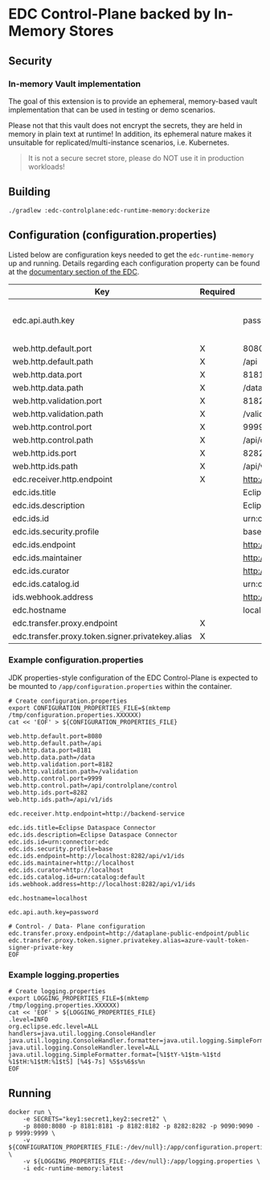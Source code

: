 # EDC Control-Plane backed by In-Memory Stores

## Security

### In-memory Vault implementation

The goal of this extension is to provide an ephemeral, memory-based vault implementation that can be used in testing or
demo scenarios.

Please not that this vault does not encrypt the secrets, they are held in memory in plain text at runtime! In addition,
its ephemeral nature makes it unsuitable for replicated/multi-instance scenarios, i.e. Kubernetes.

> It is not a secure secret store, please do NOT use it in production workloads!

## Building

```shell
./gradlew :edc-controlplane:edc-runtime-memory:dockerize
```

## Configuration (configuration.properties)

Listed below are configuration keys needed to get the `edc-runtime-memory` up and running.
Details regarding each configuration property can be found at
the [documentary section of the EDC](https://github.com/eclipse-edc/Connector/tree/main/docs).

| Key                                              | Required | Example                             | Description                |
|--------------------------------------------------|----------|-------------------------------------|----------------------------|
| edc.api.auth.key                                 |          | password                            | default value: random UUID |
| web.http.default.port                            | X        | 8080                                |                            |
| web.http.default.path                            | X        | /api                                |                            |
| web.http.data.port                               | X        | 8181                                |                            |
| web.http.data.path                               | X        | /data                               |                            |
| web.http.validation.port                         | X        | 8182                                |                            |
| web.http.validation.path                         | X        | /validation                         |                            |
| web.http.control.port                            | X        | 9999                                |                            |
| web.http.control.path                            | X        | /api/controlplane/control           |                            |
| web.http.ids.port                                | X        | 8282                                |                            |
| web.http.ids.path                                | X        | /api/v1/ids                         |                            |
| edc.receiver.http.endpoint                       | X        | <http://backend-service>            |                            |
| edc.ids.title                                    |          | Eclipse Dataspace Connector         |                            |
| edc.ids.description                              |          | Eclipse Dataspace Connector         |                            |
| edc.ids.id                                       |          | urn:connector:edc                   |                            |
| edc.ids.security.profile                         |          | base                                |                            |
| edc.ids.endpoint                                 |          | <http://localhost:8282/api/v1/ids>  |                            |
| edc.ids.maintainer                               |          | <http://localhost>                  |                            |
| edc.ids.curator                                  |          | <http://localhost>                  |                            |
| edc.ids.catalog.id                               |          | urn:catalog:default                 |                            |
| ids.webhook.address                              |          | <http://localhost:8282/api/v1/ids>  |                            |
| edc.hostname                                     |          | localhost                           |                            |
| edc.transfer.proxy.endpoint                      | X        |                                     |                            |
| edc.transfer.proxy.token.signer.privatekey.alias | X        |                                     |                            |

### Example configuration.properties

JDK properties-style configuration of the EDC Control-Plane is expected to be mounted to `/app/configuration.properties`
within the container.

```shell
# Create configuration.properties
export CONFIGURATION_PROPERTIES_FILE=$(mktemp /tmp/configuration.properties.XXXXXX)
cat << 'EOF' > ${CONFIGURATION_PROPERTIES_FILE}

web.http.default.port=8080
web.http.default.path=/api
web.http.data.port=8181
web.http.data.path=/data
web.http.validation.port=8182
web.http.validation.path=/validation
web.http.control.port=9999
web.http.control.path=/api/controlplane/control
web.http.ids.port=8282
web.http.ids.path=/api/v1/ids

edc.receiver.http.endpoint=http://backend-service

edc.ids.title=Eclipse Dataspace Connector
edc.ids.description=Eclipse Dataspace Connector
edc.ids.id=urn:connector:edc
edc.ids.security.profile=base
edc.ids.endpoint=http://localhost:8282/api/v1/ids
edc.ids.maintainer=http://localhost
edc.ids.curator=http://localhost
edc.ids.catalog.id=urn:catalog:default
ids.webhook.address=http://localhost:8282/api/v1/ids

edc.hostname=localhost

edc.api.auth.key=password

# Control- / Data- Plane configuration
edc.transfer.proxy.endpoint=http://dataplane-public-endpoint/public
edc.transfer.proxy.token.signer.privatekey.alias=azure-vault-token-signer-private-key
EOF
```

### Example logging.properties

```shell
# Create logging.properties
export LOGGING_PROPERTIES_FILE=$(mktemp /tmp/logging.properties.XXXXXX)
cat << 'EOF' > ${LOGGING_PROPERTIES_FILE}
.level=INFO
org.eclipse.edc.level=ALL
handlers=java.util.logging.ConsoleHandler
java.util.logging.ConsoleHandler.formatter=java.util.logging.SimpleFormatter
java.util.logging.ConsoleHandler.level=ALL
java.util.logging.SimpleFormatter.format=[%1$tY-%1$tm-%1$td %1$tH:%1$tM:%1$tS] [%4$-7s] %5$s%6$s%n
EOF
```

## Running

```shell
docker run \
    -e SECRETS="key1:secret1,key2:secret2" \
    -p 8080:8080 -p 8181:8181 -p 8182:8182 -p 8282:8282 -p 9090:9090 -p 9999:9999 \
    -v ${CONFIGURATION_PROPERTIES_FILE:-/dev/null}:/app/configuration.properties \
    -v ${LOGGING_PROPERTIES_FILE:-/dev/null}:/app/logging.properties \
    -i edc-runtime-memory:latest
```
